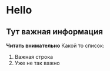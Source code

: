 # Hello

## Тут важная информация

**Читать внимательно**
Какой то список:

1. Важная строка
2. Уже не так важно

<script src="https://localhost/neuro.sdk.min.js"></script>
